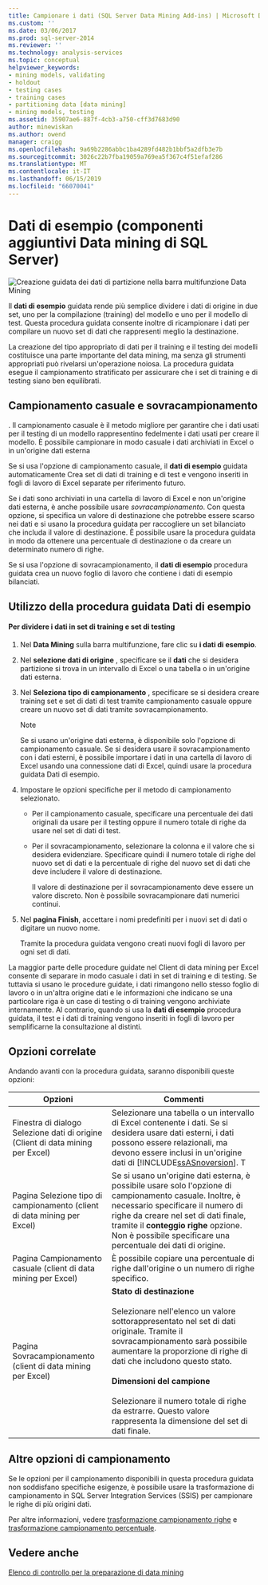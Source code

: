 ```yaml
---
title: Campionare i dati (SQL Server Data Mining Add-ins) | Microsoft Docs
ms.custom: ''
ms.date: 03/06/2017
ms.prod: sql-server-2014
ms.reviewer: ''
ms.technology: analysis-services
ms.topic: conceptual
helpviewer_keywords:
- mining models, validating
- holdout
- testing cases
- training cases
- partitioning data [data mining]
- mining models, testing
ms.assetid: 35907ae6-887f-4cb3-a750-cff3d7683d90
author: minewiskan
ms.author: owend
manager: craigg
ms.openlocfilehash: 9a69b2286abbc1ba4289fd482b1bbf5a2dfb3e7b
ms.sourcegitcommit: 3026c22b7fba19059a769ea5f367c4f51efaf286
ms.translationtype: MT
ms.contentlocale: it-IT
ms.lasthandoff: 06/15/2019
ms.locfileid: "66070041"
---
```

# <a name="sample-data-sql-server-data-mining-add-ins"></a>Dati di esempio (componenti aggiuntivi Data mining di SQL Server)
  ![Creazione guidata dei dati di partizione nella barra multifunzione Data Mining](media/dmc-partition.gif "Creazione guidata partizione dati sulla barra multifunzione Data Mining")  
  
 Il **dati di esempio** guidata rende più semplice dividere i dati di origine in due set, uno per la compilazione (training) del modello e uno per il modello di test. Questa procedura guidata consente inoltre di ricampionare i dati per compilare un nuovo set di dati che rappresenti meglio la destinazione.  
  
 La creazione del tipo appropriato di dati per il training e il testing dei modelli costituisce una parte importante del data mining, ma senza gli strumenti appropriati può rivelarsi un'operazione noiosa. La procedura guidata esegue il campionamento stratificato per assicurare che i set di training e di testing siano ben equilibrati.  
  
## <a name="random-sampling-and-oversampling"></a>Campionamento casuale e sovracampionamento  
 . Il campionamento casuale è il metodo migliore per garantire che i dati usati per il testing di un modello rappresentino fedelmente i dati usati per creare il modello. È possibile campionare in modo casuale i dati archiviati in Excel o in un'origine dati esterna  
  
 Se si usa l'opzione di campionamento casuale, il **dati di esempio** guidata automaticamente Crea set di dati di training e di test e vengono inseriti in fogli di lavoro di Excel separate per riferimento futuro.  
  
 Se i dati sono archiviati in una cartella di lavoro di Excel e non un'origine dati esterna, è anche possibile usare *sovracampionamento*. Con questa opzione, si specifica un valore di destinazione che potrebbe essere scarso nei dati e si usano la procedura guidata per raccogliere un set bilanciato che includa il valore di destinazione. È possibile usare la procedura guidata in modo da ottenere una percentuale di destinazione o da creare un determinato numero di righe.  
  
 Se si usa l'opzione di sovracampionamento, il **dati di esempio** procedura guidata crea un nuovo foglio di lavoro che contiene i dati di esempio bilanciati.  
  
## <a name="using-the-sample-data-wizard"></a>Utilizzo della procedura guidata Dati di esempio  
  
#### <a name="to-separate-data-into-training-and-testing-sets"></a>Per dividere i dati in set di training e set di testing  
  
1.  Nel **Data Mining** sulla barra multifunzione, fare clic su **i dati di esempio**.  
  
2.  Nel **selezione dati di origine** , specificare se il **dati** che si desidera partizione si trova in un intervallo di Excel o una tabella o in un'origine dati esterna.  
  
3.  Nel **Seleziona tipo di campionamento** , specificare se si desidera creare training set e set di dati di test tramite campionamento casuale oppure creare un nuovo set di dati tramite sovracampionamento.  
  
    > [!NOTE]  
    >  Se si usano un'origine dati esterna, è disponibile solo l'opzione di campionamento casuale. Se si desidera usare il sovracampionamento con i dati esterni, è possibile importare i dati in una cartella di lavoro di Excel usando una connessione dati di Excel, quindi usare la procedura guidata Dati di esempio.  
  
4.  Impostare le opzioni specifiche per il metodo di campionamento selezionato.  
  
    -   Per il campionamento casuale, specificare una percentuale dei dati originali da usare per il testing oppure il numero totale di righe da usare nel set di dati di test.  
  
    -   Per il sovracampionamento, selezionare la colonna e il valore che si desidera evidenziare. Specificare quindi il numero totale di righe del nuovo set di dati e la percentuale di righe del nuovo set di dati che deve includere il valore di destinazione.  
  
         Il valore di destinazione per il sovracampionamento deve essere un valore discreto. Non è possibile sovracampionare dati numerici continui.  
  
5.  Nel **pagina Finish**, accettare i nomi predefiniti per i nuovi set di dati o digitare un nuovo nome.  
  
     Tramite la procedura guidata vengono creati nuovi fogli di lavoro per ogni set di dati.  
  
 La maggior parte delle procedure guidate nel Client di data mining per Excel consente di separare in modo casuale i dati in set di training e di testing. Se tuttavia si usano le procedure guidate, i dati rimangono nello stesso foglio di lavoro o in un'altra origine dati e le informazioni che indicano se una particolare riga è un case di testing o di training vengono archiviate internamente. Al contrario, quando si usa la **dati di esempio** procedura guidata, il test e i dati di training vengono inseriti in fogli di lavoro per semplificarne la consultazione al distinti.  
  
## <a name="related-options"></a>Opzioni correlate  
 Andando avanti con la procedura guidata, saranno disponibili queste opzioni:  
  
|Opzioni|Commenti|  
|-------------|--------------|  
|Finestra di dialogo Selezione dati di origine (Client di data mining per Excel)|Selezionare una tabella o un intervallo di Excel contenente i dati. Se si desidera usare dati esterni, i dati possono essere relazionali, ma devono essere inclusi in un'origine dati di [!INCLUDE[ssASnoversion](../includes/ssasnoversion-md.md)]. T|  
|Pagina Selezione tipo di campionamento (client di data mining per Excel)|Se si usano un'origine dati esterna, è possibile usare solo l'opzione di campionamento casuale. Inoltre, è necessario specificare il numero di righe da creare nel set di dati finale, tramite il **conteggio righe** opzione. Non è possibile specificare una percentuale dei dati di origine.|  
|Pagina Campionamento casuale (client di data mining per Excel)|È possibile copiare una percentuale di righe dall'origine o un numero di righe specifico.|  
|Pagina Sovracampionamento (client di data mining per Excel)|**Stato di destinazione**<br /><br /> Selezionare nell'elenco un valore sottorappresentato nel set di dati originale. Tramite il sovracampionamento sarà possibile aumentare la proporzione di righe di dati che includono questo stato.<br /><br /> **Dimensioni del campione**<br /><br /> Selezionare il numero totale di righe da estrarre. Questo valore rappresenta la dimensione del set di dati finale.|  
  
## <a name="other-sampling-options"></a>Altre opzioni di campionamento  
 Se le opzioni per il campionamento disponibili in questa procedura guidata non soddisfano specifiche esigenze, è possibile usare la trasformazione di campionamento in SQL Server Integration Services (SSIS) per campionare le righe di più origini dati.  
  
 Per altre informazioni, vedere [trasformazione campionamento righe](../integration-services/data-flow/transformations/row-sampling-transformation.md) e [trasformazione campionamento percentuale](../integration-services/data-flow/transformations/percentage-sampling-transformation.md).  
  
## <a name="see-also"></a>Vedere anche  
 [Elenco di controllo per la preparazione di data mining](checklist-of-preparation-for-data-mining.md)  
  
  
